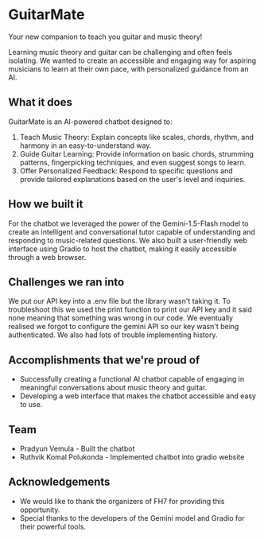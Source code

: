 # GuitarMate
Your new companion to teach you guitar and music theory!

Learning music theory and guitar can be challenging and often feels isolating. We wanted to create an accessible and engaging way for aspiring musicians to learn at their own pace, with personalized guidance from an AI.

## What it does

GuitarMate is an AI-powered chatbot designed to:

1. Teach Music Theory: Explain concepts like scales, chords, rhythm, and harmony in an easy-to-understand way.
2. Guide Guitar Learning: Provide information on basic chords, strumming patterns, fingerpicking techniques, and even suggest songs to learn.
3. Offer Personalized Feedback: Respond to specific questions and provide tailored explanations based on the user's level and inquiries.

## How we built it

For the chatbot we leveraged the power of the Gemini-1.5-Flash model to create an intelligent and conversational tutor capable of understanding and responding to music-related questions.
We also built a user-friendly web interface using Gradio to host the chatbot, making it easily accessible through a web browser.

## Challenges we ran into

We put our API key into a .env file but the library wasn't taking it. To troubleshoot this we used the print function to print our API key and it said none meaning that something was wrong in our code. We eventually realised we forgot to configure the gemini API so our key wasn't being authenticated. We also had lots of trouble implementing history.

## Accomplishments that we're proud of

* Successfully creating a functional AI chatbot capable of engaging in meaningful conversations about music theory and guitar.
* Developing a web interface that makes the chatbot accessible and easy to use.


## Team

* Pradyun Vemula - Built the chatbot
* Ruthvik Komal Polukonda - Implemented chatbot into gradio website

## Acknowledgements

* We would like to thank the organizers of FH7 for providing this opportunity.
* Special thanks to the developers of the Gemini model and Gradio for their powerful tools.
